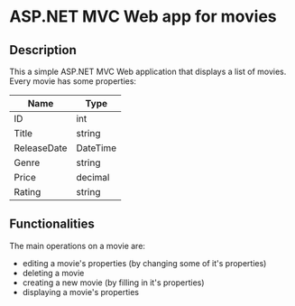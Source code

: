 # ASP.NET MVC Web app for movies

## Description
This a simple ASP.NET MVC Web application that displays a list of movies. Every movie has some properties:

| Name  | Type |
| ------------- | ------------- |
| ID  | int  |
| Title | string |
| ReleaseDate | DateTime |
| Genre | string |
| Price | decimal |
| Rating | string |

## Functionalities
The main operations on a movie are:
 - editing a movie's properties (by changing some of it's properties)
 - deleting a movie
 - creating a new movie (by filling in it's properties)
 - displaying a movie's properties
 
